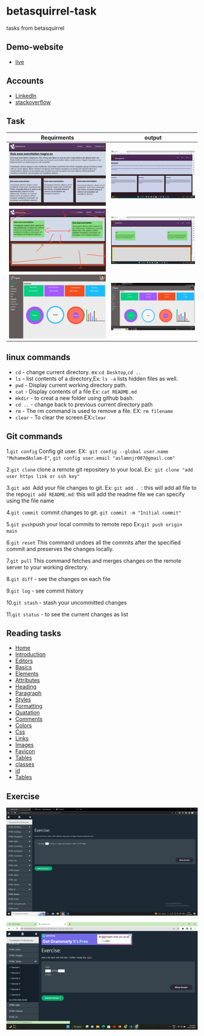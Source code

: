 # betasquirrel-task

tasks from betasquirrel

## Demo-website

- [live](https://mohamedaslam-e.github.io/betasquirrel-task/)

## Accounts

- [Linkedln](www.linkedin.com/in/mohamed-aslam-631065245)
- [stackoverflow](https://stackoverflow.com/users/21194385/mohamed-aslam)

## Task

| Requirments                        | output                          |
| ---------------------------------  | --------------------------------|
| ![task-1](images/req/task-1.jpg)   | ![1](images/output/task-1.png)  |
| ![task-2](images/req/task-2.jpg)   | ![2](images/output/task-2.png)  |
| ![task-4](images/req/task-4.jpg)   | ![4](images/output/task-4.jpeg) |

## linux commands

- `cd` - change current directory. ex:`cd Desktop`,`cd ..`
- `ls` - list contents of a directory,Ex: `ls -a` lists hidden files as well.
- `pwd` - Display current working directory path.
- `cat` - Display contents of a file Ex: `cat README.md`
- `mkdir` - to creat a new folder using github bash.
- `cd ..` - change back to previous current directory path
- `rm` - The rm command is used to remove a file. EX: `rm filename`
- `clear` - To clear the screen EX:`clear` 

## Git commands

1.`git config` Config git user. EX:` git config --global user.name "MohamedAslam-E"`, `git config user.email "aslamnjr007@gmail.com"`

2.`git clone` clone a remote git repositery to your local. Ex:` git clone "add user https link or ssh key"`

3.`git add `Add your file changes to git. Ex: `git add . `: this will add all file to the repo` git add README.md `: this will add the readme file we can specify using the file name

4.`git commit `commit changes to git. `git commit -m "Initial commit"`

5.`git push`push your local commits to remote repo Ex:`git push origin   main`

6.`git reset` This command undoes all the commits after the specified commit and preserves the changes locally.

7.`git pull` This command fetches and merges changes on the remote server to your working directory.

8.`git diff` - see the changes on each file

9.`git log` - see commit history

10.`git stash` - stash your uncommitted changes

11.`git status` - to see the current changes as list

## Reading tasks

- [Home](https://www.w3schools.com/html/default.asp)
- [Introduction](https://www.w3schools.com/html/html_intro.asp)
- [Editors](https://www.w3schools.com/html/html_editors.asp)
- [Basics](https://www.w3schools.com/html/html_basic.asp)
- [Elements](https://www.w3schools.com/html/html_elements.asp)
- [Attributes](https://www.w3schools.com/html/html_attributes.asp)
- [Heading](https://www.w3schools.com/html/html_headings.asp)
- [Paragraph](https://www.w3schools.com/html/html_paragraphs.asp)
- [Styles](https://www.w3schools.com/html/html_styles.asp)
- [Formatting](https://www.w3schools.com/html/html_formatting.asp)
- [Quatation](https://www.w3schools.com/html/html_quotation_elements.asp)
- [Comments](https://www.w3schools.com/html/html_comments.asp)
- [Colors](https://www.w3schools.com/html/html_colors.asp)
- [Css](https://www.w3schools.com/html/html_css.asp)
- [Links](https://www.w3schools.com/html/html_links.asp)
- [Images](https://www.w3schools.com/html/html_images.asp)
- [Favicon](https://www.w3schools.com/html/html_favicon.asp)
- [Tables](https://www.w3schools.com/html/html_tables.asp)
- [classes](https://www.w3schools.com/html/html_classes.asp)
- [id](https://www.w3schools.com/html/html_id.asp)
- [Tables](https://www.w3schools.com/html/html_tables.asp)

 ## Exercise

 ![exercise-1](images/output/exercise%20-1.jpeg)

 ![exercise-2](images/output/exercise-2.png)